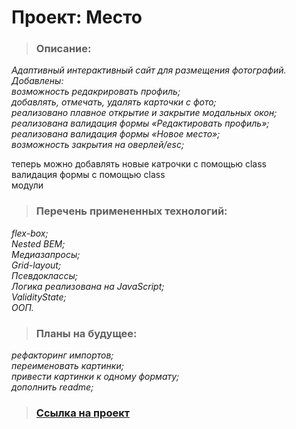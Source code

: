 # Проект: Место
>### Описание:
_Адаптивный интерактивный сайт для размещения фотографий._  
_Добавлены:_  
_возможность редакрировать профиль;_  
_добавлять, отмечать, удалять карточки с фото;_  
_реализовано плавное открытие и закрытие модальных окон;_  
_реализована валидация формы «Редактировать профиль»;_  
_реализована валидация формы «Новое место»;_  
_возможность закрытия на оверлей/esc;_  

теперь можно добавлять новые катрочки с помощью class  
валидация формы с помощью class  
модули
>### Перечень примененных технологий:
_flex-box;_  
_Nested BEM;_  
_Медиазапросы;_  
_Grid-layout;_  
_Псевдоклассы;_  
_Логика реализована на JavaScript;_  
_ValidityState;_  
_ООП._
>### Планы на будущее: 
_рефакторинг импортов;_  
_переименовать картинки;_  
_привести картинки к одному формату;_  
_дополнить readme;_ 
>### [Ссылка на проект](https://ukhanov-alexandr.github.io/mesto/)